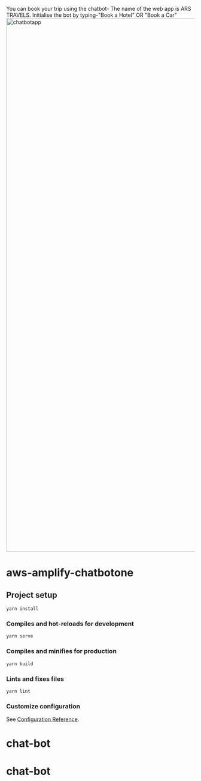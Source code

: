 You can book your trip using the chatbot-
The name of the web app is ARS TRAVELS.
Initialise the bot by typing-"Book a Hotel" OR "Book a Car"
<img width="1422" alt="chatbotapp" src="https://user-images.githubusercontent.com/70150362/183745104-541a1dba-5700-4f54-90e1-728736ffc7b0.png">


# aws-amplify-chatbotone

## Project setup
```
yarn install
```

### Compiles and hot-reloads for development
```
yarn serve
```

### Compiles and minifies for production
```
yarn build
```

### Lints and fixes files
```
yarn lint
```

### Customize configuration
See [Configuration Reference](https://cli.vuejs.org/config/).


# chat-bot
# chat-bot
